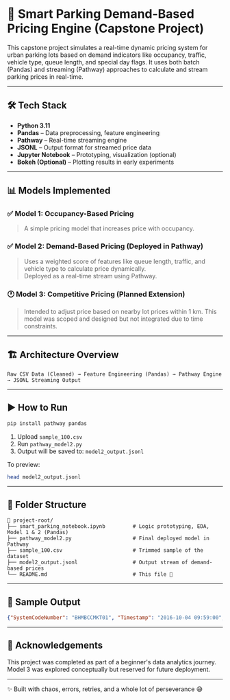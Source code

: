 
# 🚗 Smart Parking Demand-Based Pricing Engine (Capstone Project)

This capstone project simulates a real-time dynamic pricing system for urban parking lots based on demand indicators like occupancy, traffic, vehicle type, queue length, and special day flags. It uses both batch (Pandas) and streaming (Pathway) approaches to calculate and stream parking prices in real-time.

---

## 🛠️ Tech Stack

- **Python 3.11**
- **Pandas** – Data preprocessing, feature engineering
- **Pathway** – Real-time streaming engine
- **JSONL** – Output format for streamed price data
- **Jupyter Notebook** – Prototyping, visualization (optional)
- **Bokeh (Optional)** – Plotting results in early experiments

---

## 📊 Models Implemented

### ✅ Model 1: Occupancy-Based Pricing
> A simple pricing model that increases price with occupancy.

### ✅ Model 2: Demand-Based Pricing (Deployed in Pathway)
> Uses a weighted score of features like queue length, traffic, and vehicle type to calculate price dynamically.  
Deployed as a real-time stream using Pathway.

### 🕐 Model 3: Competitive Pricing (Planned Extension)
> Intended to adjust price based on nearby lot prices within 1 km.
This model was scoped and designed but not integrated due to time constraints.

---

## 🏗️ Architecture Overview

```
Raw CSV Data (Cleaned) → Feature Engineering (Pandas) → Pathway Engine → JSONL Streaming Output
```

---

## ▶️ How to Run

```bash
pip install pathway pandas
```

1. Upload `sample_100.csv`  
2. Run `pathway_model2.py`  
3. Output will be saved to: `model2_output.jsonl`

To preview:
```bash
head model2_output.jsonl
```

---

## 📁 Folder Structure

```
📂 project-root/
├── smart_parking_notebook.ipynb         # Logic prototyping, EDA, Model 1 & 2 (Pandas)
├── pathway_model2.py                    # Final deployed model in Pathway
├── sample_100.csv                       # Trimmed sample of the dataset
├── model2_output.jsonl                  # Output stream of demand-based prices
└── README.md                            # This file 🧠
```

---

## 🧪 Sample Output

```json
{"SystemCodeNumber": "BHMBCCMKT01", "Timestamp": "2016-10-04 09:59:00", "Occupancy": 150, "Capacity": 577, "DemandPrice": 10.14}
```

---

## 🙌 Acknowledgements

This project was completed as part of a beginner's data analytics journey.  
Model 3 was explored conceptually but reserved for future deployment.

---

✨ Built with chaos, errors, retries, and a whole lot of perseverance 😅
